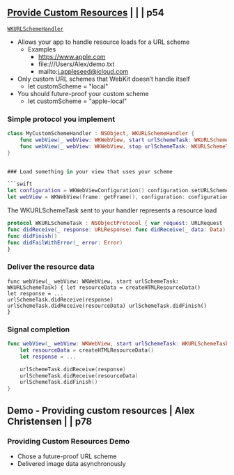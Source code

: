 
## [Provide Custom Resources](3-provide-custom-resources.md) | | | p54

[`WKURLSchemeHandler`](https://developer.apple.com/documentation/webkit/wkurlschemehandler)



- Allows your app to handle resource loads for a URL scheme
  - Examples  
    - https://www.apple.com 
    - file:///Users/Alex/demo.txt
    - mailto:j.appleseed@icloud.com
- Only custom URL schemes that WebKit doesn’t handle itself
  - let customScheme = "local"
- You should future-proof your custom scheme
  - let customScheme = "apple-local"


### Simple protocol you implement


```swift 
class MyCustomSchemeHandler : NSObject, WKURLSchemeHandler {
    func webView(_ webView: WKWebView, start urlSchemeTask: WKURLSchemeTask) { }
    func webView(_ webView: WKWebView, stop urlSchemeTask: WKURLSchemeTask) { } 
}


### Load something in your view that uses your scheme

```swift
let configuration = WKWebViewConfiguration() configuration.setURLSchemeHandler(MyCustomSchemeHandler(), forURLScheme: “apple-local”)
let webView = WKWebView(frame: getFrame(), configuration: configuration) webView.load(URLRequest(url: URL(string: “apple-local:top“)!))
```


The WKURLSchemeTask sent to your handler represents a resource load
 
```swift
protocol WKURLSchemeTask : NSObjectProtocol { var request: URLRequest
func didReceive(_ response: URLResponse) func didReceive(_ data: Data)
func didFinish()
func didFailWithError(_ error: Error)
}
```


### Deliver the resource data

``` 
func webView(_ webView: WKWebView, start urlSchemeTask: WKURLSchemeTask) { let resourceData = createHTMLResourceData()
let response = ...
urlSchemeTask.didReceive(response) urlSchemeTask.didReceive(resourceData) urlSchemeTask.didFinish()
}
```

### Signal completion

```swift
func webView(_ webView: WKWebView, start urlSchemeTask: WKURLSchemeTask) { 
    let resourceData = createHTMLResourceData()
    let response = ...

    urlSchemeTask.didReceive(response) 
    urlSchemeTask.didReceive(resourceData)
    urlSchemeTask.didFinish()
}
```


## Demo - Providing custom resources | Alex Christensen | | p78


### Providing Custom Resources Demo

- Chose a future-proof URL scheme
- Delivered image data asynchronously

